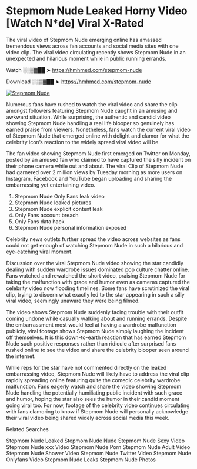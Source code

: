 ﻿# Stepmom Nude Leaked Horny Video [Watch N*de] Viral X-Rated

The viral video of ﻿Stepmom Nude emerging online has amassed tremendous views across fan accounts and social media sites with one video clip. The viral video circulating recently shows ﻿Stepmom Nude in an unexpected and hilarious moment while in public running errands. 

Watch ░░▒▓██ ➤ https://hmhmed.com/stepmom-nude

Download ░░▒▓██ ➤ https://hmhmed.com/stepmom-nude

[![Stepmom Nude](https://i.imgur.com/dJHk4Zq.gif)](https://hmhmed.com/stepmom-nude)

Numerous fans have rushed to watch the viral video and share the clip amongst followers featuring ﻿Stepmom Nude caught in an amusing and awkward situation. While surprising, the authentic and candid video showing ﻿Stepmom Nude handling a real life blooper so genuinely has earned praise from viewers. Nonetheless, fans watch the current viral video of ﻿Stepmom Nude that emerged online with delight and clamor for what the celebrity icon’s reaction to the widely spread viral video will be.

The fan video showing ﻿Stepmom Nude first emerged on Twitter on Monday, posted by an amused fan who claimed to have captured the silly incident on their phone camera while out and about. The viral Clip of ﻿Stepmom Nude had garnered over 2 million views by Tuesday morning as more users on Instagram, Facebook and YouTube began uploading and sharing the embarrassing yet entertaining video. 

1. ﻿Stepmom Nude Only Fans leak video
2. ﻿Stepmom Nude leaked pictures
3. ﻿Stepmom Nude explicit content leak
4. Only Fans account breach
5. Only Fans data hack
6. ﻿Stepmom Nude personal information exposed

Celebrity news outlets further spread the video across websites as fans could not get enough of watching ﻿Stepmom Nude in such a hilarious and eye-catching viral moment. 

Discussion over the viral ﻿Stepmom Nude video showing the star candidly dealing with sudden wardrobe issues dominated pop culture chatter online. Fans watched and rewatched the short video, praising ﻿Stepmom Nude for taking the malfunction with grace and humor even as cameras captured the celebrity video now flooding timelines. Some fans have scrutinized the viral clip, trying to discern what exactly led to the star appearing in such a silly viral video, seemingly unaware they were being filmed.

The video shows ﻿Stepmom Nude suddenly facing trouble with their outfit coming undone while casually walking about and running errands. Despite the embarrassment most would feel at having a wardrobe malfunction publicly, viral footage shows ﻿Stepmom Nude simply laughing the incident off themselves. It is this down-to-earth reaction that has earned ﻿Stepmom Nude such positive responses rather than ridicule after surprised fans rushed online to see the video and share the celebrity blooper seen around the internet.  

While reps for the star have not commented directly on the leaked embarrassing video, ﻿Stepmom Nude will likely have to address the viral clip rapidly spreading online featuring quite the comedic celebrity wardrobe malfunction. Fans eagerly watch and share the video showing ﻿Stepmom Nude handling the potentially humiliating public incident with such grace and humor, hoping the star also sees the humor in their candid moment going viral too. For now, footage of the celebrity video continues circulating with fans clamoring to know if ﻿Stepmom Nude will personally acknowledge their viral video being shared widely across social media this week.

Related Searches

﻿Stepmom Nude Leaked
﻿Stepmom Nude Nude
﻿Stepmom Nude Sexy Video
﻿Stepmom Nude xxx Video
﻿Stepmom Nude Porn
﻿Stepmom Nude Adult Video
﻿Stepmom Nude Shower Video
﻿Stepmom Nude Twitter Video
﻿Stepmom Nude Onlyfans Video
﻿Stepmom Nude Leaks
﻿Stepmom Nude Photos